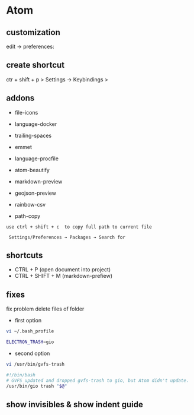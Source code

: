 # Atom


## customization

edit -> preferences:


## create shortcut

ctr + shift + p > Settings -> Keybindings >

## addons

* file-icons
* language-docker
* trailing-spaces
* emmet
* language-procfile
* atom-beautify

* markdown-preview
* geojson-preview

* rainbow-csv

* path-copy
```
use ctrl + shift + c  to copy full path to current file

 Settings/Preferences ➔ Packages ➔ Search for
```

## shortcuts

+ CTRL + P (open document into project)
+ CTRL + SHIFT + M (markdown-prefiew)


## fixes

fix problem delete files of folder

+ first option

```bash
vi ~/.bash_profile
```

```bash
ELECTRON_TRASH=gio
```



+ second option

```bash
vi /usr/bin/gvfs-trash
```

```bash
#!/bin/bash
# GVFS updated and dropped gvfs-trash to gio, but Atom didn't update.
/usr/bin/gio trash "$@"
```







## show invisibles & show indent guide



